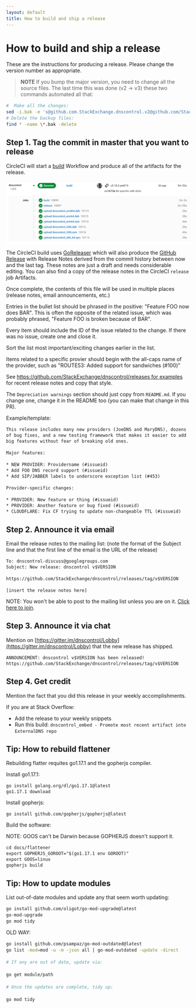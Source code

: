 ```yaml
---
layout: default
title: How to build and ship a release
---
```


# How to build and ship a release

These are the instructions for producing a release.
Please change the version number as appropriate.

> **NOTE** If you bump the major version, you need to change all the source
files.  The last time this was done (v2 -> v3) these two commands
automated all that:

```bash
#  Make all the changes:
sed -i.bak -e 's@github.com.StackExchange.dnscontrol.v2@github.com/StackExchange/dnscontrol/v3@g' go.* $(fgrep -lri --include '*.go' github.com/StackExchange/dnscontrol/v2 *)
# Delete the backup files:
find * -name \*.bak -delete
```

## Step 1. Tag the commit in master that you want to release

CircleCI will start a [build](https://app.circleci.com/pipelines/github/StackExchange/dnscontrol?branch=master) Workflow and produce all of the artifacts for the release.

![CircleCI Release Screenshot](public/circleci_release.png)

The CircleCI build uses [GoReleaser](https://goreleaser.com/) which will also produce the [GitHub Release](https://github.com/StackExchange/dnscontrol/releases) with Release Notes derived from the commit history between now and the last tag.
These notes are just a draft and needs considerable editing.
You can also find a copy of the release notes in the CircleCI `release` job Artifacts.

Once complete, the contents of this file will be used in multiple
places (release notes, email announcements, etc.)

Entries in the bullet list should be phrased in the positive: "Feature
FOO now does BAR".  This is often the opposite of the related issue,
which was probably phrased, "Feature FOO is broken because of BAR".

Every item should include the ID of the issue related to the change.
If there was no issue, create one and close it.

Sort the list most important/exciting changes earlier in the list.

Items related to a specific provier should begin with the all-caps
name of the provider, such as "ROUTE53: Added support for sandwiches (#100)"

See [https://github.com/StackExchange/dnscontrol/releases for examples](https://github.com/StackExchange/dnscontrol/releases) for recent release notes and copy that style.

The `Depreciation warnings` section should just copy from `README.md`.  If you
change one, change it in the README too (you can make that change in this PR).

Example/template:

```text
This release includes many new providers (JoeDNS and MaryDNS), dozens
of bug fixes, and a new testing framework that makes it easier to add
big features without fear of breaking old ones.

Major features:

* NEW PROVIDER: Providername (#issueid)
* Add FOO DNS record support (#issueid)
* Add SIP/JABBER labels to underscore exception list (#453)

Provider-specific changes:

* PROVIDER: New feature or thing (#issueid)
* PROVIDER: Another feature or bug fixed (#issueid)
* CLOUDFLARE: Fix CF trying to update non-changeable TTL (#issueid)
```

## Step 2. Announce it via email

Email the release notes to the mailing list: (note the format of the Subject line and that the first line of the email is the URL of the release)

```text
To: dnscontrol-discuss@googlegroups.com
Subject: New release: dnscontrol v$VERSION

https://github.com/StackExchange/dnscontrol/releases/tag/v$VERSION

[insert the release notes here]
```

NOTE: You won't be able to post to the mailing list unless you are on
it.  [Click here to join](https://groups.google.com/forum/#!forum/dnscontrol-discuss).

## Step 3. Announce it via chat

Mention on [https://gitter.im/dnscontrol/Lobby](https://gitter.im/dnscontrol/Lobby) that the new release has shipped.

```text
ANNOUNCEMENT: dnscontrol v$VERSION has been released! https://github.com/StackExchange/dnscontrol/releases/tag/v$VERSION
```

## Step 4. Get credit

Mention the fact that you did this release in your weekly accomplishments.

If you are at Stack Overflow:

- Add the release to your weekly snippets
- Run this build: `dnscontrol_embed - Promote most recent artifact into ExternalDNS repo`

## Tip: How to rebuild flattener

Rebuilding flatter requites go1.17.1 and the gopherjs compiler.

Install go1.17.1:

```shell
go install golang.org/dl/go1.17.1@latest
go1.17.1 download
```

Install gopherjs:

```shell
go install github.com/gopherjs/gopherjs@latest
```

Build the software:

NOTE: GOOS can't be Darwin because GOPHERJS doesn't support it.

```shell
cd docs/flattener
export GOPHERJS_GOROOT="$(go1.17.1 env GOROOT)"
export GOOS=linux
gopherjs build
```

## Tip: How to update modules

List out-of-date modules and update any that seem worth updating:

```bash
go install github.com/oligot/go-mod-upgrade@latest
go-mod-upgrade
go mod tidy
```

OLD WAY:

```bash
go install github.com/psampaz/go-mod-outdated@latest
go list -mod=mod -u -m -json all | go-mod-outdated -update -direct

# If any are out of date, update via:

go get module/path

# Once the updates are complete, tidy up:

go mod tidy
```
